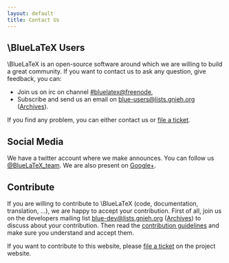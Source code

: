 ```yaml
---
layout: default
title: Contact Us
---
```


\BlueLaTeX Users
----------------

\BlueLaTeX is an open-source software around which we are willing to build a great community.
If you want to contact us to ask any question, give feedback, you can:

 - Join us on irc on channel [#bluelatex@freenode](https://kiwiirc.com/client/irc.freenode.net/bluelatex),
 - Subscribe and send us an email on [blue-users@lists.gnieh.org](http://lists.gnieh.org/mailman/listinfo/blue-users) ([Archives](http://lists.gnieh.org/pipermail/blue-users/)).

If you find any problem, you can either contact us or [file a ticket](https://github.com/gnieh/bluelatex/issues/new).

Social Media
------------

We have a twitter account where we make announces. You can follow us [@BlueLaTeX\_team](https://twitter.com/BlueLaTeX_team).
We are also present on [Google+](https://plus.google.com/111161219722510797754/posts).

Contribute
----------

If you are willing to contribute to \BlueLaTeX (code, documentation, translation, ...), we are happy to accept your contribution.
First of all, join us on the developers mailing list [blue-dev@lists.gnieh.org](http://lists.gnieh.org/mailman/listinfo/blue-dev) ([Archives](http://lists.gnieh.org/pipermail/blue-dev/)) to discuss about your contribution.
Then read the [contribution guidelines](https://github.com/gnieh/bluelatex/blob/master/CONTRIBUTING.md) and make sure you understand and accept them.

If you want to contribute to this website, please [file a ticket](https://github.com/gnieh/bluelatex-website/issues/new) on the project website.
